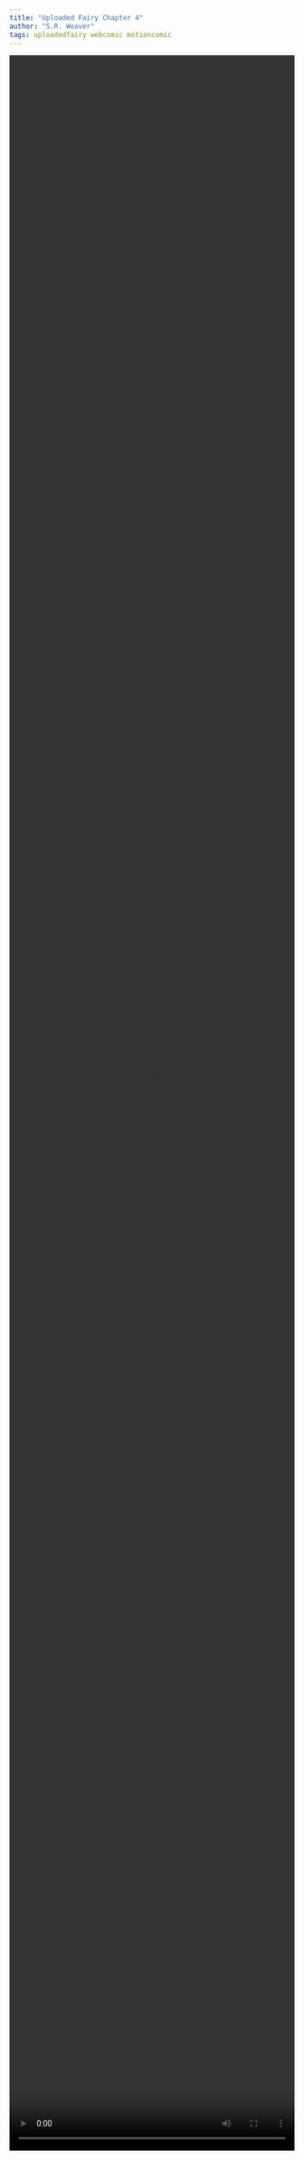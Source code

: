```yaml
---
title: "Uploaded Fairy Chapter 4"
author: "S.R. Weaver"
tags: uploadedfairy webcomic motioncomic
---
```

<video width="100%" height="95%" controls>
  <source src="https://lwflouisa.github.io/UploadedFairy/MotionComicGallery/Chapter5/Chapter5ATrainAwayFromHome.mp4" type="video/mp4">
</video>
